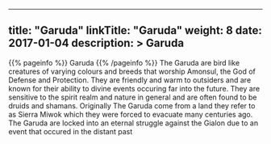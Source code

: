 
---
title: "Garuda"
linkTitle: "Garuda"
weight: 8
date: 2017-01-04
description: >
 Garuda
---

{{% pageinfo %}}
Garuda
{{% /pageinfo %}}
The Garuda are bird like creatures of varying colours and breeds that worship Amonsul, the God of Defense and Protection. They are friendly and warm to outsiders and are known for their ability to divine events occuring far into the future. They are sensitive to the spirit realm and nature in general and are often found to be druids and shamans. Originally The Garuda come from a land they refer to as Sierra Miwok which they were forced to evacuate many centuries ago. The Garuda are locked into an eternal struggle against the Gialon due to an event that occured in the distant past
